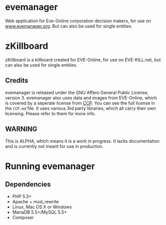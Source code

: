 # evemanager
Web application for Eve-Online corporation decision makers, for use on www.evemanager.org. But can also be used for
single entities.


# zKillboard
zKillboard is a killboard created for EVE-Online, for use on EVE-KILL.net, but can also be used for single entities.

## Credits
evemanager is released under the GNU Affero General Public License, version 3. evemanager also uses data and images from EVE-Online, which is covered by a seperate license from [CCP](http://www.ccpgames.com/en/home). You can see the full license in the `CCP.md` file.
It uses various 3rd party libraries, which all carry their own licensing. Please refer to them for more info.

## WARNING
This is ALPHA, which means it is a work in progress. It lacks documentation and is currently
not meant for use in production.

# Running evemanager

## Dependencies
- PHP 5.3+
- Apache + mod_rewrite
- Linux, Mac OS X or Windows
- MariaDB 5.5+/MySQL 5.5+ 
- Composer
